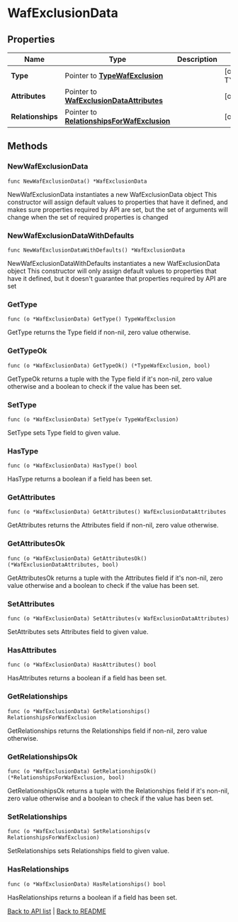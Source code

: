# WafExclusionData

## Properties

Name | Type | Description | Notes
------------ | ------------- | ------------- | -------------
**Type** | Pointer to [**TypeWafExclusion**](TypeWafExclusion.md) |  | [optional] [default to TYPEWAFEXCLUSION_WAF_EXCLUSION]
**Attributes** | Pointer to [**WafExclusionDataAttributes**](WafExclusionDataAttributes.md) |  | [optional] 
**Relationships** | Pointer to [**RelationshipsForWafExclusion**](RelationshipsForWafExclusion.md) |  | [optional] 

## Methods

### NewWafExclusionData

`func NewWafExclusionData() *WafExclusionData`

NewWafExclusionData instantiates a new WafExclusionData object
This constructor will assign default values to properties that have it defined,
and makes sure properties required by API are set, but the set of arguments
will change when the set of required properties is changed

### NewWafExclusionDataWithDefaults

`func NewWafExclusionDataWithDefaults() *WafExclusionData`

NewWafExclusionDataWithDefaults instantiates a new WafExclusionData object
This constructor will only assign default values to properties that have it defined,
but it doesn't guarantee that properties required by API are set

### GetType

`func (o *WafExclusionData) GetType() TypeWafExclusion`

GetType returns the Type field if non-nil, zero value otherwise.

### GetTypeOk

`func (o *WafExclusionData) GetTypeOk() (*TypeWafExclusion, bool)`

GetTypeOk returns a tuple with the Type field if it's non-nil, zero value otherwise
and a boolean to check if the value has been set.

### SetType

`func (o *WafExclusionData) SetType(v TypeWafExclusion)`

SetType sets Type field to given value.

### HasType

`func (o *WafExclusionData) HasType() bool`

HasType returns a boolean if a field has been set.

### GetAttributes

`func (o *WafExclusionData) GetAttributes() WafExclusionDataAttributes`

GetAttributes returns the Attributes field if non-nil, zero value otherwise.

### GetAttributesOk

`func (o *WafExclusionData) GetAttributesOk() (*WafExclusionDataAttributes, bool)`

GetAttributesOk returns a tuple with the Attributes field if it's non-nil, zero value otherwise
and a boolean to check if the value has been set.

### SetAttributes

`func (o *WafExclusionData) SetAttributes(v WafExclusionDataAttributes)`

SetAttributes sets Attributes field to given value.

### HasAttributes

`func (o *WafExclusionData) HasAttributes() bool`

HasAttributes returns a boolean if a field has been set.

### GetRelationships

`func (o *WafExclusionData) GetRelationships() RelationshipsForWafExclusion`

GetRelationships returns the Relationships field if non-nil, zero value otherwise.

### GetRelationshipsOk

`func (o *WafExclusionData) GetRelationshipsOk() (*RelationshipsForWafExclusion, bool)`

GetRelationshipsOk returns a tuple with the Relationships field if it's non-nil, zero value otherwise
and a boolean to check if the value has been set.

### SetRelationships

`func (o *WafExclusionData) SetRelationships(v RelationshipsForWafExclusion)`

SetRelationships sets Relationships field to given value.

### HasRelationships

`func (o *WafExclusionData) HasRelationships() bool`

HasRelationships returns a boolean if a field has been set.


[Back to API list](../README.md#documentation-for-api-endpoints) | [Back to README](../README.md)
